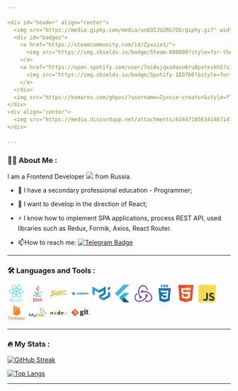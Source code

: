 ```yaml
---

<div id="header" align="center">
  <img src="https://media.giphy.com/media/unQ3IJU2RG7DO/giphy.gif" width="100"/>
  <div id="badges">
    <a href="https://steamcommunity.com/id/Zyxxie1/">
      <img src="https://img.shields.io/badge/Steam-000000?style=for-the-badge&logo=steam&logoColor=white" alt="Steam Badge"/>
    </a>
    <a href="https://open.spotify.com/user/7oi0xjqxa4axo6ru8pxteskh5?si=a3e66d21269d4578">
      <img src="https://img.shields.io/badge/Spotify-1ED760?&style=for-the-badge&logo=spotify&logoColor=white" alt="Spotify Badge"/>
    </a>
  </div>
  <img src="https://komarev.com/ghpvc/?username=Zyxxie-creator&style=flat-square&color=blue" alt=""/>
</div>
<div align="center">
  <img src="https://media.discordapp.net/attachments/634471056341467147/904739187192897556/Blade_runner_2049.gif" width="600" height="300"/>
</div>

---
```


### :woman_technologist: About Me :
I am a Frontend Developer <img src="https://discord.com/channels/@me/685872495039217741/983493040985477132" width="30"> from Russia.
- :telescope: I have a secondary professional education - Programmer;

- :seedling: I want to develop in the direction of React;

- :zap: I know how to implement SPA applications, process REST API, used libraries such as Redux, Formik, Axios, React Router.

- :mailbox:How to reach me: [![Telegram Badge](https://img.shields.io/badge/Telegram-2CA5E0?style=for-the-badge&logo=telegram&logoColor=white)](https://t.me/Zyxxie)

---

### :hammer_and_wrench: Languages and Tools :
<div>
  <img src="https://github.com/devicons/devicon/blob/master/icons/react/react-original-wordmark.svg" title="React" alt="React" width="40" height="40"/>&nbsp;
  <img src="https://github.com/devicons/devicon/blob/master/icons/java/java-original-wordmark.svg" title="Java" alt="Java" width="40" height="40"/>&nbsp;
  <img src="https://raw.githubusercontent.com/devicons/devicon/1119b9f84c0290e0f0b38982099a2bd027a48bf1/icons/babel/babel-original.svg" title="Babel" alt="Babel" width="40" height="40"/>&nbsp;
  <img src="https://raw.githubusercontent.com/devicons/devicon/1119b9f84c0290e0f0b38982099a2bd027a48bf1/icons/webpack/webpack-original-wordmark.svg" title="Webpack" alt="Webpack" width="40" height="40"/>&nbsp;
  <img src="https://github.com/devicons/devicon/blob/master/icons/materialui/materialui-original.svg" title="Material UI" alt="Material UI" width="40" height="40"/>&nbsp;
  <img src="https://github.com/devicons/devicon/blob/master/icons/flutter/flutter-original.svg" title="Flutter" alt="Flutter" width="40" height="40"/>&nbsp;
  <img src="https://github.com/devicons/devicon/blob/master/icons/redux/redux-original.svg" title="Redux" alt="Redux " width="40" height="40"/>&nbsp;
  <img src="https://github.com/devicons/devicon/blob/master/icons/css3/css3-plain-wordmark.svg"  title="CSS3" alt="CSS" width="40" height="40"/>&nbsp;
  <img src="https://github.com/devicons/devicon/blob/master/icons/html5/html5-original.svg" title="HTML5" alt="HTML" width="40" height="40"/>&nbsp;
  <img src="https://github.com/devicons/devicon/blob/master/icons/javascript/javascript-original.svg" title="JavaScript" alt="JavaScript" width="40" height="40"/>&nbsp;
  <img src="https://github.com/devicons/devicon/blob/master/icons/firebase/firebase-plain-wordmark.svg" title="Firebase" alt="Firebase" width="40" height="40"/>&nbsp;
  <img src="https://github.com/devicons/devicon/blob/master/icons/mysql/mysql-original-wordmark.svg" title="MySQL"  alt="MySQL" width="40" height="40"/>&nbsp;
  <img src="https://github.com/devicons/devicon/blob/master/icons/nodejs/nodejs-original-wordmark.svg" title="NodeJS" alt="NodeJS" width="40" height="40"/>&nbsp;
  <img src="https://github.com/devicons/devicon/blob/master/icons/git/git-original-wordmark.svg" title="Git" **alt="Git" width="40" height="40"/>
</div>

---

### :fire: My Stats :
[![GitHub Streak](http://github-readme-streak-stats.herokuapp.com?user=Zyxxie-creator&theme=dark&background=000000)](https://git.io/streak-stats)

[![Top Langs](https://github-readme-stats.vercel.app/api/top-langs/?username=Zyxxie-creator&layout=compact&theme=vision-friendly-dark)](https://github.com/anuraghazra/github-readme-stats)

---
